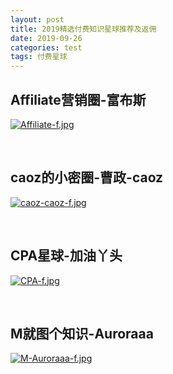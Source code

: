 ```yaml
---
layout: post
title: 2019精选付费知识星球推荐及返佣
date: 2019-09-26
categories: test
tags: 付费星球
---
```


## Affiliate营销圈-富布斯

[![Affiliate-f.jpg](https://i.postimg.cc/tgZ1n6V0/Affiliate-f.jpg)](https://postimg.cc/B83ZdXgN)

<br />

## caoz的小密圈-曹政-caoz

[![caoz-caoz-f.jpg](https://i.postimg.cc/KY61PYn1/caoz-caoz-f.jpg)](https://postimg.cc/R3TC94pm)

<br />

## CPA星球-加油丫头

[![CPA-f.jpg](https://i.postimg.cc/zGPbf7vS/CPA-f.jpg)](https://postimg.cc/MnVKPyyv)

<br />

## M就图个知识-Auroraaa

[![M-Auroraaa-f.jpg](https://i.postimg.cc/T3P5GFd3/M-Auroraaa-f.jpg)](https://postimg.cc/bsKw96S7)

<br />

## 

<br />

## 

<br />

## 

<br />

## 

<br />

## 

<br />

## 

<br />

## 

<br />

## 

<br />

## 

<br />

## 

<br />

## 

<br />

## 

<br />